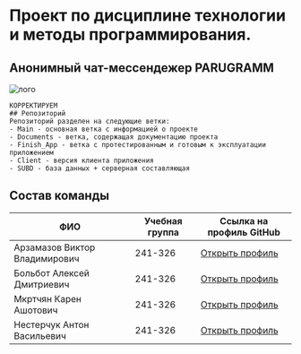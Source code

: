 # **Проект по дисциплине технологии и методы программирования.**
## Анонимный чат-мессендежер PARUGRAMM
![лого](https://github.com/user-attachments/assets/ceb466bd-f8ca-4a11-b835-dd0df51bbee8)

```
КОРРЕКТИРУЕМ
## Репозиторий
Репозиторий разделен на следующие ветки:
- Main - основная ветка с информацией о проекте
- Documents - ветка, содержащая документацию проекта
- Finish_App - ветка с протестированным и готовым к эксплуатации приложением
- Client - версия клиента приложения
- SUBD - база данных + серверная составляющая
```

## Состав команды
| ФИО | Учебная группа | Ссылка на профиль GitHub |
|-|-|-|
| Арзамазов Виктор Владимирович | 241-326 | [Открыть профиль](https://github.com/ask3la) |
| Больбот Алексей Дмитриевич | 241-326 | [Открыть профиль](https://github.com/AlexJocka) |
| Мкртчян Карен Ашотович | 241-326 | [Открыть профиль](https://github.com/Karench0) |
| Нестерчук Антон Васильевич | 241-326 | [Открыть профиль](https://github.com/tpAnswer4yourself) |

